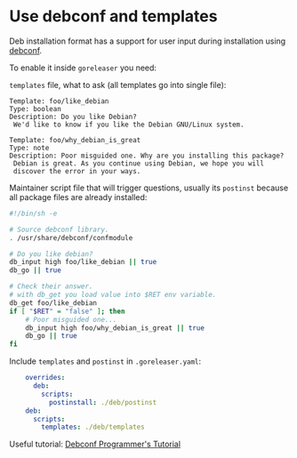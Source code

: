 # Use debconf and templates

Deb installation format has a support for user input during installation using [debconf](https://manpages.debian.org/testing/debconf-doc/debconf-devel.7.en.html).

To enable it inside `goreleaser` you need:

`templates` file, what to ask (all templates go into single file):

```none
Template: foo/like_debian
Type: boolean
Description: Do you like Debian?
 We'd like to know if you like the Debian GNU/Linux system.

Template: foo/why_debian_is_great
Type: note
Description: Poor misguided one. Why are you installing this package?
 Debian is great. As you continue using Debian, we hope you will
 discover the error in your ways.
```

Maintainer script file that will trigger questions, usually its `postinst` because all package files are already installed:

```sh
#!/bin/sh -e

# Source debconf library.
. /usr/share/debconf/confmodule

# Do you like debian?
db_input high foo/like_debian || true
db_go || true

# Check their answer.
# with db_get you load value into $RET env variable.
db_get foo/like_debian
if [ "$RET" = "false" ]; then
    # Poor misguided one...
    db_input high foo/why_debian_is_great || true
    db_go || true
fi
```

Include `templates` and `postinst` in `.goreleaser.yaml`:

```yaml
    overrides:
      deb:
        scripts:
          postinstall: ./deb/postinst
    deb:
      scripts:
        templates: ./deb/templates
```

Useful tutorial: [Debconf Programmer's Tutorial](http://www.fifi.org/doc/debconf-doc/tutorial.html)
